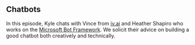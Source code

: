 ## Chatbots

In this episode, Kyle chats with Vince from [iv.ai](https://iv.ai/) and Heather Shapiro who works on the [Microsoft Bot Framework](https://dev.botframework.com/).  We solicit their advice on building a good chatbot both creatively and technically.
